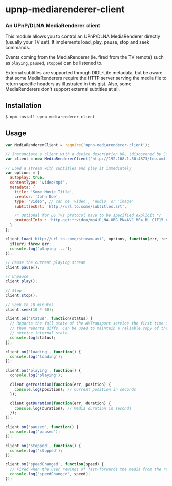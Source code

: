 upnp-mediarenderer-client
=========================
### An UPnP/DLNA MediaRenderer client

This module allows you to control an UPnP/DLNA MediaRenderer directly (usually your TV set). It implements load, play, pause, stop and seek commands.

Events coming from the MediaRenderer (ie. fired from the TV remote) such as `playing`, `paused`, `stopped` can be listened to.

External subtitles are supported through DIDL-Lite metadata, but be aware that some MediaRenderers require the HTTP server serving the media file to return specific headers as illustrated in this [gist](https://gist.github.com/thibauts/5f5f8d8ce6566c8289e6). Also, some MediaRenderers don't support external subtitles at all.

Installation
------------

```bash
$ npm install upnp-mediarenderer-client
```

Usage
-----

```javascript
var MediaRendererClient = require('upnp-mediarenderer-client');

// Instanciate a client with a device description URL (discovered by SSDP)
var client = new MediaRendererClient('http://192.168.1.50:4873/foo.xml');

// Load a stream with subtitles and play it immediately
var options = {
  autoplay: true,
  contentType: 'video/mp4',
  metadata: {
    title: 'Some Movie Title',
    creator: 'John Doe',
    type: 'video', // can be 'video', 'audio' or 'image'
    subtitlesUrl: 'http://url.to.some/subtitles.srt',

    /* Optional for LG TVs protocol have to be specified explicit */
    protocolInfo : 'http-get:*:video/mp4:DLNA.ORG_PN=AVC_MP4_BL_CIF15_AAC_520;'
  }
};

client.load('http://url.to.some/stream.avi', options, function(err, result) {
  if(err) throw err;
  console.log('playing ...');
});

// Pause the current playing stream
client.pause();

// Unpause
client.play();

// Stop
client.stop();

// Seek to 10 minutes
client.seek(10 * 60);

client.on('status', function(status) {
  // Reports the full state of the AVTransport service the first time it fires,
  // then reports diffs. Can be used to maintain a reliable copy of the
  // service internal state.
  console.log(status);
});

client.on('loading', function() {
  console.log('loading');
});

client.on('playing', function() {
  console.log('playing');

  client.getPosition(function(err, position) {
    console.log(position); // Current position in seconds
  });

  client.getDuration(function(err, duration) {
    console.log(duration); // Media duration in seconds
  });
});

client.on('paused', function() {
  console.log('paused');
});

client.on('stopped', function() {
  console.log('stopped');
});

client.on('speedChanged', function(speed) {
  // Fired when the user rewinds of fast-forwards the media from the remote
  console.log('speedChanged', speed);
});
```
